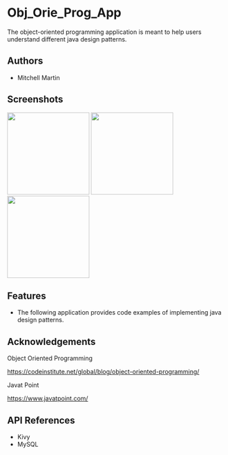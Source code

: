 # Obj_Orie_Prog_App

The object-oriented programming application
is meant to help users understand different
java design patterns.

## Authors
- Mitchell Martin
## Screenshots

<img src="https://i.postimg.cc/W1w9625W/dp.png" width="190" />
<img src="https://i.postimg.cc/J7s2VCh0/dp-1.png" width="190" />
<img src="https://i.postimg.cc/63jLbqZc/prototype.png" width="190" />

## Features

- The following application provides code examples of implementing java design patterns.


## Acknowledgements

Object Oriented Programming

https://codeinstitute.net/global/blog/object-oriented-programming/

Javat Point

https://www.javatpoint.com/
## API References

- Kivy
- MySQL

